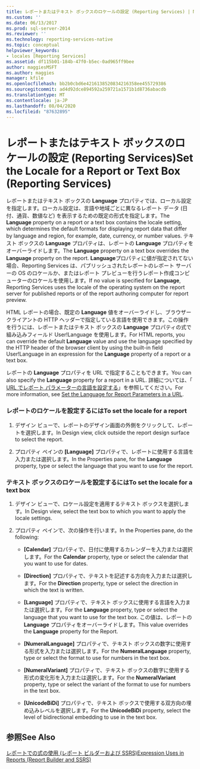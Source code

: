 ```yaml
---
title: レポートまたはテキスト ボックスのロケールの設定 (Reporting Services) | Microsoft Docs
ms.custom: ''
ms.date: 06/13/2017
ms.prod: sql-server-2014
ms.reviewer: ''
ms.technology: reporting-services-native
ms.topic: conceptual
helpviewer_keywords:
- locales [Reporting Services]
ms.assetid: df115b01-184b-47f0-b5ec-0ad965ff9bee
author: maggiesMSFT
ms.author: maggies
manager: kfile
ms.openlocfilehash: bb2b0cbd6e4216138520834216358ee455729386
ms.sourcegitcommit: ad4d92dce894592a259721a1571b1d8736abacdb
ms.translationtype: MT
ms.contentlocale: ja-JP
ms.lasthandoff: 08/04/2020
ms.locfileid: "87632895"
---
```

# <a name="set-the-locale-for-a-report-or-text-box-reporting-services"></a><span data-ttu-id="4be04-102">レポートまたはテキスト ボックスのロケールの設定 (Reporting Services)</span><span class="sxs-lookup"><span data-stu-id="4be04-102">Set the Locale for a Report or Text Box (Reporting Services)</span></span>
  <span data-ttu-id="4be04-103">レポートまたはテキスト ボックスの **Language** プロパティでは、ローカル設定を指定します。ローカル設定は、言語や地域ごとに異なるレポート データ (日付、通貨、数値など) を表示するための既定の形式を指定します。</span><span class="sxs-lookup"><span data-stu-id="4be04-103">The **Language** property on a report or a text box contains the locale setting, which determines the default formats for displaying report data that differ by language and region, for example, date, currency, or number values.</span></span> <span data-ttu-id="4be04-104">テキスト ボックスの **Language** プロパティは、レポートの **Language** プロパティをオーバーライドします。</span><span class="sxs-lookup"><span data-stu-id="4be04-104">The **Language** property on a text box overrides the **Language** property on the report.</span></span> <span data-ttu-id="4be04-105">**Language**プロパティに値が指定されてない場合、Reporting Services は、パブリッシュされたレポートのレポート サーバーの OS のロケールか、またはレポート プレビューを行うレポート作成コンピューターのロケールを使用します。</span><span class="sxs-lookup"><span data-stu-id="4be04-105">If no value is specified for **Language**, Reporting Services uses the locale of the operating system on the report server for published reports or of the report authoring computer for report preview.</span></span>  
  
 <span data-ttu-id="4be04-106">HTML レポートの場合、既定の **Language** 値をオーバーライドし、ブラウザー クライアントの HTTP ヘッダーで指定している言語を使用できます。この操作を行うには、レポートまたはテキスト ボックスの **Language** プロパティの式で組み込みフィールド User!Language を使用します。</span><span class="sxs-lookup"><span data-stu-id="4be04-106">For HTML reports, you can override the default **Language** value and use the language specified by the HTTP header of the browser client by using the built-in field User!Language in an expression for the **Language** property of a report or a text box.</span></span>  
  
 <span data-ttu-id="4be04-107">レポートの **Language** プロパティを URL で指定することもできます。</span><span class="sxs-lookup"><span data-stu-id="4be04-107">You can also specify the **Language** property for a report in a URL.</span></span> <span data-ttu-id="4be04-108">詳細については、「 [URL でレポート パラメーターの言語を設定する](../set-the-language-for-report-parameters-in-a-url.md)」を参照してください。</span><span class="sxs-lookup"><span data-stu-id="4be04-108">For more information, see [Set the Language for Report Parameters in a URL](../set-the-language-for-report-parameters-in-a-url.md).</span></span>  
  
### <a name="to-set-the-locale-for-a-report"></a><span data-ttu-id="4be04-109">レポートのロケールを設定するには</span><span class="sxs-lookup"><span data-stu-id="4be04-109">To set the locale for a report</span></span>  
  
1.  <span data-ttu-id="4be04-110">デザイン ビューで、レポートのデザイン画面の外側をクリックして、レポートを選択します。</span><span class="sxs-lookup"><span data-stu-id="4be04-110">In Design view, click outside the report design surface to select the report.</span></span>  
  
2.  <span data-ttu-id="4be04-111">プロパティ ペインの **[Language]** プロパティで、レポートに使用する言語を入力または選択します。</span><span class="sxs-lookup"><span data-stu-id="4be04-111">In the Properties pane, for the **Language** property, type or select the language that you want to use for the report.</span></span>  
  
### <a name="to-set-the-locale-for-a-text-box"></a><span data-ttu-id="4be04-112">テキスト ボックスのロケールを設定するには</span><span class="sxs-lookup"><span data-stu-id="4be04-112">To set the locale for a text box</span></span>  
  
1.  <span data-ttu-id="4be04-113">デザイン ビューで、ロケール設定を適用するテキスト ボックスを選択します。</span><span class="sxs-lookup"><span data-stu-id="4be04-113">In Design view, select the text box to which you want to apply the locale settings.</span></span>  
  
2.  <span data-ttu-id="4be04-114">プロパティ ペインで、次の操作を行います。</span><span class="sxs-lookup"><span data-stu-id="4be04-114">In the Properties pane, do the following:</span></span>  
  
    -   <span data-ttu-id="4be04-115">**[Calendar]** プロパティで、日付に使用するカレンダーを入力または選択します。</span><span class="sxs-lookup"><span data-stu-id="4be04-115">For the **Calendar** property, type or select the calendar that you want to use for dates.</span></span>  
  
    -   <span data-ttu-id="4be04-116">**[Direction]** プロパティで、テキストを記述する方向を入力または選択します。</span><span class="sxs-lookup"><span data-stu-id="4be04-116">For the **Direction** property, type or select the direction in which the text is written.</span></span>  
  
    -   <span data-ttu-id="4be04-117">**[Language]** プロパティで、テキスト ボックスに使用する言語を入力または選択します。</span><span class="sxs-lookup"><span data-stu-id="4be04-117">For the **Language** property, type or select the language that you want to use for the text box.</span></span> <span data-ttu-id="4be04-118">この値は、レポートの **Language** プロパティをオーバーライドします。</span><span class="sxs-lookup"><span data-stu-id="4be04-118">This value overrides the **Language** property for the Report.</span></span>  
  
    -   <span data-ttu-id="4be04-119">**[NumeralLanguage]** プロパティで、テキスト ボックスの数字に使用する形式を入力または選択します。</span><span class="sxs-lookup"><span data-stu-id="4be04-119">For the **NumeralLanguage** property, type or select the format to use for numbers in the text box.</span></span>  
  
    -   <span data-ttu-id="4be04-120">**[NumeralVariant]** プロパティで、テキスト ボックスの数字に使用する形式の変化形を入力または選択します。</span><span class="sxs-lookup"><span data-stu-id="4be04-120">For the **NumeralVariant** property, type or select the variant of the format to use for numbers in the text box.</span></span>  
  
    -   <span data-ttu-id="4be04-121">**[UnicodeBiDi]** プロパティで、テキスト ボックスで使用する双方向の埋め込みレベルを選択します。</span><span class="sxs-lookup"><span data-stu-id="4be04-121">For the **UnicodeBiDi** property, select the level of bidirectional embedding to use in the text box.</span></span>  
  
## <a name="see-also"></a><span data-ttu-id="4be04-122">参照</span><span class="sxs-lookup"><span data-stu-id="4be04-122">See Also</span></span>  
 [<span data-ttu-id="4be04-123">レポートでの式の使用 (レポート ビルダーおよび SSRS)</span><span class="sxs-lookup"><span data-stu-id="4be04-123">Expression Uses in Reports &#40;Report Builder and SSRS&#41;</span></span>](expression-uses-in-reports-report-builder-and-ssrs.md)  
  
  
